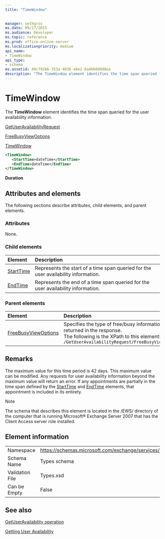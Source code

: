```yaml
---
title: "TimeWindow"
 
 
manager: sethgros
ms.date: 09/17/2015
ms.audience: Developer
ms.topic: reference
ms.prod: office-online-server
ms.localizationpriority: medium
api_name:
- TimeWindow
api_type:
- schema
ms.assetid: 49c79266-353a-4036-a8e2-8a4660d0d8ea
description: "The TimeWindow element identifies the time span queried for the user availability information."
---
```


# TimeWindow

The **TimeWindow** element identifies the time span queried for the user availability information. 
  
[GetUserAvailabilityRequest](getuseravailabilityrequest.md)
  
[FreeBusyViewOptions](freebusyviewoptions.md)
  
[TimeWindow](timewindow.md)
  
```xml
<TimeWindow>
   <StartTime>dateTime</StartTime>
   <EndTime>dateTime</EndTime>
</TimeWindow>
```

 **Duration**
## Attributes and elements

The following sections describe attributes, child elements, and parent elements.
  
### Attributes

None.
  
### Child elements

|**Element**|**Description**|
|:-----|:-----|
|[StartTime](starttime.md) <br/> |Represents the start of a time span queried for the user availability information.  <br/> |
|[EndTime](endtime.md) <br/> |Represents the end of a time span queried for the user availability information.  <br/> |
   
### Parent elements

|**Element**|**Description**|
|:-----|:-----|
|[FreeBusyViewOptions](freebusyviewoptions.md) <br/> |Specifies the type of free/busy information returned in the response.  <br/> The following is the XPath to this element:  <br/>  `/GetUserAvailabilityRequest/FreeBusyViewOptions` <br/> |
   
## Remarks

The maximum value for this time period is 42 days. This maximum value can be modified. Any requests for user availability information beyond the maximum value will return an error. If any appointments are partially in the time span defined by the [StartTime](starttime.md) and [EndTime](endtime.md) elements, that appointment is included in its entirety. 
  
> [!NOTE]
> The schema that describes this element is located in the /EWS/ directory of the computer that is running Microsoft® Exchange Server 2007 that has the Client Access server role installed. 
  
## Element information

|||
|:-----|:-----|
|Namespace  <br/> |https://schemas.microsoft.com/exchange/services/2006/types  <br/> |
|Schema Name  <br/> |Types schema  <br/> |
|Validation File  <br/> |Types.xsd  <br/> |
|Can be Empty  <br/> |False  <br/> |
   
## See also



[GetUserAvailability operation](getuseravailability-operation.md)


[Getting User Availability](https://msdn.microsoft.com/library/d4133fcb-9b0f-4e6b-aadf-a389da83516a%28Office.15%29.aspx)

